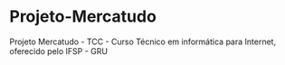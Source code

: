 # Projeto-Mercatudo
Projeto Mercatudo - TCC - Curso Técnico em informática para Internet, oferecido pelo IFSP - GRU
